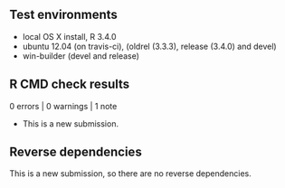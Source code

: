 ## Test environments
* local OS X install, R 3.4.0
* ubuntu 12.04 (on travis-ci), (oldrel (3.3.3), release (3.4.0) and devel)
* win-builder (devel and release)

## R CMD check results

0 errors | 0 warnings | 1 note

* This is a new submission.

## Reverse dependencies

This is a new submission, so there are no reverse dependencies.
